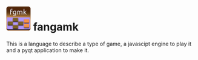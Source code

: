 ![Icon](iconTiny.png) fangamk
=============================

This is a language to describe a type of game, a javascipt engine to play it and a pyqt application to make it.
